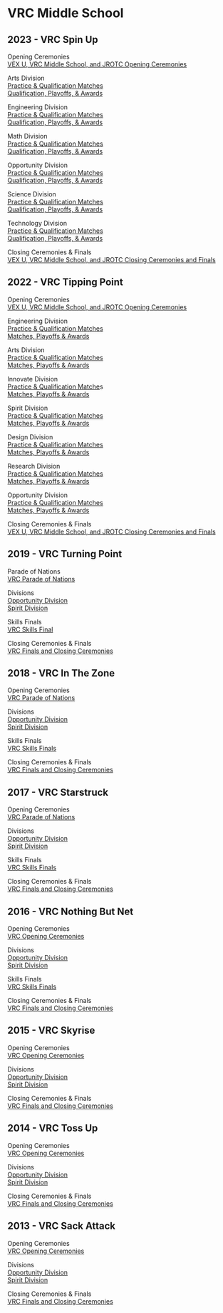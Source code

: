 # VRC Middle School

## 2023 - VRC Spin Up

Opening Ceremonies\
[VEX U, VRC Middle School, and JROTC Opening Ceremonies](https://www.vexworlds.tv/#/viewer/broadcasts/open-ceremonies-vrc-ms-jrotc-vex-u-r99ebgnbjib2ty2jluud)

Arts Division\
[Practice & Qualification Matches\
](https://www.vexworlds.tv/#/viewer/broadcasts/practice--qualification-matches-arts-s4v6kl4ip952ibdbbonv)[Qualification, Playoffs, & Awards](https://www.vexworlds.tv/#/viewer/broadcasts/qualification-playoffs--awards-opportunity-emolrujc4qytevom1p6j)

Engineering Division\
[Practice & Qualification Matches](https://www.vexworlds.tv/#/viewer/broadcasts/practice--qualification-matches-engineering-efkel625lnl1mcqkxsvq)\
[Qualification, Playoffs, & Awards](https://www.vexworlds.tv/#/viewer/broadcasts/qualification-playoffs--awards-engineering-x9pjx2mzagzpzf3vfjgo)

Math Division\
[Practice & Qualification Matches](https://www.vexworlds.tv/#/viewer/broadcasts/practice--qualification-matches-math-rgci5gzycuhsvty5e2tg)\
[Qualification, Playoffs, & Awards](https://www.vexworlds.tv/#/viewer/broadcasts/qualification-playoffs--awards-math-qmf1taqsivon0ig7v9n7)

Opportunity Division\
[Practice & Qualification Matches](https://www.vexworlds.tv/#/viewer/broadcasts/practice--qualification-matches-opportunity-xyh2uflxsfjaaq6c8a5w)\
[Qualification, Playoffs, & Awards](https://www.vexworlds.tv/#/viewer/broadcasts/qualification-playoffs--awards-opportunity-emolrujc4qytevom1p6j)

Science Division\
[Practice & Qualification Matches](https://www.vexworlds.tv/#/viewer/broadcasts/practice--qualification-matches-science-nozgxn8i61stzrxfkdhl)\
[Qualification, Playoffs, & Awards](https://www.vexworlds.tv/#/viewer/broadcasts/qualification-playoffs--awards-science-da2togodew5qewxkbby7)

Technology Division\
[Practice & Qualification Matches](https://www.vexworlds.tv/#/viewer/broadcasts/practice--qualification-matches-technology-m0kf2wriakcsl7ufyuit)\
[Qualification, Playoffs, & Awards](https://www.vexworlds.tv/#/viewer/broadcasts/qualification-playoffs--awards-technology-y63lpt7atminfzazwpng)

Closing Ceremonies & Finals\
[VEX U, VRC Middle School, and JROTC Closing Ceremonies and Finals](https://www.vexworlds.tv/#/viewer/broadcasts/finals-closing-ceremonies-vrc-game-unveil-vrc-ms-jrotc-vex-u-tqnqnglzi4zb7cnheqfy)

## 2022 - VRC Tipping Point

Opening Ceremonies\
[VEX U, VRC Middle School, and JROTC Opening Ceremonies](https://www.vexworlds.tv/#/viewer/broadcasts/open-ceremonies-vrc-ms-jrotc-vex-u-r99ebgnbjib2ty2jluud)

Engineering Division\
[Practice & Qualification Matches](https://www.vexworlds.tv/#/viewer/?broadcast=kwiccu0gxs0ps9jbbdk3)\
[Matches, Playoffs & Awards](https://www.vexworlds.tv/#/viewer/?broadcast=c88w9zyfyyb8hqtytxva)

Arts Division[\
Practice & Qualification Matches](https://www.vexworlds.tv/#/viewer/?broadcast=rj78gz9opv8gtjq910dw)\
[Matches, Playoffs & Awards](https://www.vexworlds.tv/#/viewer/?broadcast=y2lnu3nenqoko1n8fujw)

Innovate Division\
[Practice & Qualification Matche](https://www.vexworlds.tv/#/viewer/?broadcast=ig2iyvrxj5jzlu7yfa7r)s\
[Matches, Playoffs & Awards](https://www.vexworlds.tv/#/viewer/?broadcast=qrc3xjrqvluovaoekvkh)

Spirit Division\
[Practice & Qualification Matches](https://www.vexworlds.tv/#/viewer/?broadcast=shjpoaxocstvkkk9f4jv)\
[Matches, Playoffs & Awards](https://www.vexworlds.tv/#/viewer/?broadcast=ayv1tczhnk0qnxsbcvak)

Design Division\
[Practice & Qualification Matches](https://www.vexworlds.tv/#/viewer/?broadcast=o75hc6ahb4k4emodt5gc)\
[Matches, Playoffs & Awards](https://www.vexworlds.tv/#/viewer/?broadcast=ptuatx4h9phz31kdgk6x)

Research Division\
[Practice & Qualification Matches\
](https://www.vexworlds.tv/#/viewer/?broadcast=tzl3aidplhokob9cnooc)[Matches, Playoffs & Awards](https://www.vexworlds.tv/#/viewer/?broadcast=w6ht2rrzn4izdepkq1h5)

Opportunity Division\
[Practice & Qualification Matches](https://www.vexworlds.tv/#/viewer/?broadcast=yj8t27drnoqkg65rokzt)\
[Matches, Playoffs & Awards](https://www.vexworlds.tv/#/viewer/?broadcast=vagkemmvg1tpyqaisoaj)

Closing Ceremonies & Finals\
[VEX U, VRC Middle School, and JROTC Closing Ceremonies and Finals](https://www.vexworlds.tv/#/viewer/?broadcast=pfrg9oxuyodlpi2nopib)

## 2019 - VRC Turning Point

Parade of Nations\
[VRC Parade of Nations](https://livestream.com/vrctv1/2019-vrc-freedom-hall/videos/190471729)

Divisions\
[Opportunity Division](https://livestream.com/accounts/2965022/2019-vrc-opportunity-ms)\
[Spirit Division](https://livestream.com/accounts/2965032/2019-vrc-spirit-ms/videos/190466844)

Skills Finals\
[VRC Skills Final](https://livestream.com/vrctv1/2019-vrc-freedom-hall/videos/190519449)

Closing Ceremonies & Finals\
[VRC Finals and Closing Ceremonies](https://livestream.com/vrctv1/2019-vrc-freedom-hall/videos/190552982)

## 2018 - VRC In The Zone

Opening Ceremonies\
[VRC Parade of Nations](https://livestream.com/vrctv1/2018-vrc-thurs-opening-ceremony)

Divisions\
[Opportunity Division](https://livestream.com/vrctv3/2018-vrc-opportunity-ms)\
[Spirit Division](https://livestream.com/vrctv2/2018-vrc-spirit-ms)

Skills Finals\
[VRC Skills Finals](https://livestream.com/vrctv1/2018-vrc-fri-new-products)

Closing Ceremonies & Finals\
[VRC Finals and Closing Ceremonies](https://livestream.com/vrctv1/2018-vrc-finals-game-ceremony)

## 2017 - VRC Starstruck

Opening Ceremonies\
[VRC Parade of Nations](https://livestream.com/vrctv1/2017-thursday-opening-ceremony)

Divisions\
[Opportunity Division](https://livestream.com/vrctv5/2017-vrc-opportunity-ms)\
[Spirit Division](https://livestream.com/vrctv4/2017-vrc-spirit-ms)

Skills Finals\
[VRC Skills Finals](https://livestream.com/vrctv1/2017-robot-skills-finals-new-products)

Closing Ceremonies & Finals\
[VRC Finals and Closing Ceremonies](https://livestream.com/vrctv1/2017-finals-new-game-closing-ceremony-awards)

## 2016 - VRC Nothing But Net

Opening Ceremonies\
[VRC Opening Ceremonies](https://livestream.com/vrctv1/2016-worlds-opening-ceremony-thursday)

Divisions\
[Opportunity Division](https://livestream.com/vrctv2/2016-worlds-opportunity-ms)\
[Spirit Division](https://livestream.com/vrctv3/2016-worlds-spirit-ms)

Skills Finals\
[VRC Skills Finals](https://livestream.com/vrctv1/2016-worlds-top-10-skills)

Closing Ceremonies & Finals\
[VRC Finals and Closing Ceremonies](https://livestream.com/vrctv1/2016-worlds-finals-and-closing-ceremony)

## 2015 - VRC Skyrise

Opening Ceremonies\
[VRC Opening Ceremonies](https://livestream.com/vrctv1/2015-vrwc-opening-ceremony-thursday)

Divisions\
[Opportunity Division](https://livestream.com/vrctv1/2015-vrwc-opportunity-ms)\
[Spirit Division](https://livestream.com/vrctv2/2015-vrwc-spirit-ms)

Closing Ceremonies & Finals\
[VRC Finals and Closing Ceremonies](https://livestream.com/vrctv1/2015-vrwc-finals-and-closing-ceremony)

## 2014 - VRC Toss Up

Opening Ceremonies\
[VRC Opening Ceremonies](https://livestream.com/vrctv1/2014-vrwc-opening-ceremony-thursday)

Divisions\
[Opportunity Division](https://livestream.com/vrctv1/2014-vrwc-opportunity-ms)\
[Spirit Division](https://livestream.com/vrctv2/2014-vrwc-spirit-ms)

Closing Ceremonies & Finals\
[VRC Finals and Closing Ceremonies](https://livestream.com/vrctv1/2014-vrwc-finals-and-closing-ceremony)

## 2013 - VRC Sack Attack

Opening Ceremonies\
[VRC Opening Ceremonies](https://livestream.com/vrctv1/2013-vrwc-opening-ceremony-friday)

Divisions\
[Opportunity Division](https://livestream.com/vrctv2/2013-vrwc-opportunity-ms)\
[Spirit Division](https://livestream.com/vrctv1/2013-vrwc-spirit-ms)

Closing Ceremonies & Finals\
[VRC Finals and Closing Ceremonies](https://livestream.com/vrctv1/2013-vrwc-finals-and-closing-ceremony)
